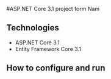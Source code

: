 #ASP.NET Core 3.1 project form Nam
## Technologies
- ASP.NET Core 3.1
- Entity Framework Core 3.1
## How to configure and run
